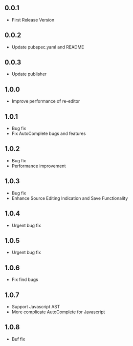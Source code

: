 ## 0.0.1

* First Release Version

## 0.0.2

* Update pubspec.yaml and README

## 0.0.3

* Update publisher

## 1.0.0

* Improve performance of re-editor

## 1.0.1

* Bug fix
* Fix AutoComplete bugs and features

## 1.0.2

* Bug fix
* Performance improvement

## 1.0.3

* Bug fix
* Enhance Source Editing Indication and Save Functionality

## 1.0.4

* Urgent bug fix

## 1.0.5

* Urgent bug fix

## 1.0.6

* Fix find bugs

## 1.0.7

* Support Javascript AST
* More complicate AutoComplete for Javascript

## 1.0.8

* Buf fix
